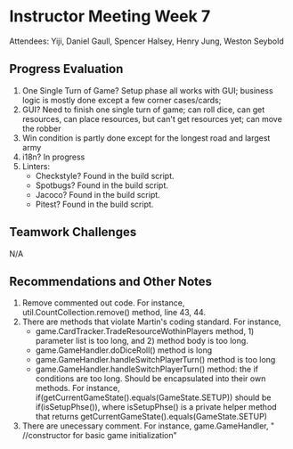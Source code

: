 # Instructor Meeting Week 7

Attendees: Yiji, Daniel Gaull, Spencer Halsey, Henry Jung, Weston Seybold

## Progress Evaluation
1. One Single Turn of Game? Setup phase all works with GUI; business logic is mostly done except a few corner cases/cards; 
2. GUI? Need to finish one single turn of game; can roll dice, can get resources, can place resources, but can't get resources yet; can move the robber
3. Win condition is partly done except for the longest road and largest army
4. i18n? In progress
5. Linters:
    - Checkstyle? Found in the build script.
    - Spotbugs? Found in the build script.
    - Jacoco? Found in the build script.
    - Pitest? Found in the build script.

## Teamwork Challenges
N/A

## Recommendations and Other Notes
1. Remove commented out code. For instance, util.CountCollection.remove() method, line 43, 44.
2. There are methods that violate Martin's coding standard. For instance,
   - game.CardTracker.TradeResourceWothinPlayers method, 1) parameter list is too long, and 2) method body is too long.
   - game.GameHandler.doDiceRoll() method is long
   - game.GameHandler.handleSwitchPlayerTurn() method is too long
   - game.GameHandler.handleSwitchPlayerTurn() method: the if conditions are too long. Should be encapsulated into their own methods. For instance, if(getCurrentGameState().equals(GameState.SETUP)) should be if(isSetupPhse()), where isSetupPhse() is a private helper method that returns getCurrentGameState().equals(GameState.SETUP)
4. There are unecessary comment. For instance, game.GameHandler, "    //constructor for basic game initialization"
